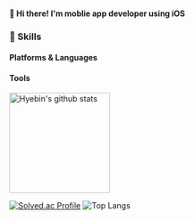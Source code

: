 #### 👋 Hi there! I'm moblie app developer using iOS


### 💪 Skills
#### Platforms & Languages

#### Tools
<a href="https://github.com/yoohyebin"><img align="center" style="height:180px" src="https://github-readme-stats.vercel.app/api?username=yoohyebin&show_icons=true&include_all_commits=true&hide_border=true&bg_color=30,fad0c4,ffd1ff&title_color=fff&text_color=fff" alt="Hyebin's github stats" /></a>
<br>

[![Solved.ac Profile](http://mazassumnida.wtf/api/generate_badge?boj=99dbgpqls)](https://solved.ac/99dbgpqls)
![Top Langs](https://github-readme-stats.vercel.app/api/top-langs/?username=yoohyebin&layout=compact&theme=onedark)
